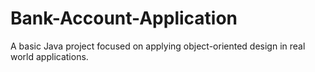 # Bank-Account-Application
A basic Java project focused on applying object-oriented design in real world applications.
